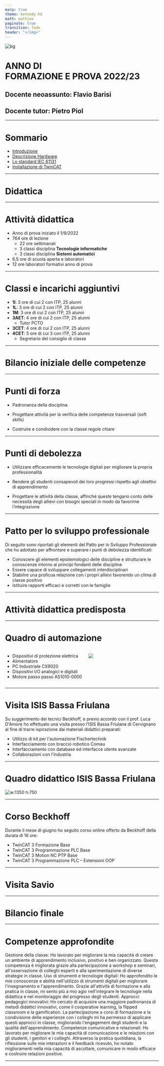 ```yaml
---
marp: true
theme: kennedy-hd
math: mathjax
paginate: true
transition: fade
header: "</img>"
---
```


<!-- _class: titlepage titlepagev2 -->

![bg](images/kennedy-sfondo.jpg)

<div class="shape"></div>
<div class="spacer"></div>

# ANNO DI  </br> FORMAZIONE E PROVA 2022/23

<div class="spacer"></div>

## Docente neoassunto: **Flavio Barisi**
## Docente tutor: **Pietro Piol**


---

<!-- _class: summarypage -->

# Sommario

- [Introduzione](#introduzione)
- [Descrizione Hardware](#descrizione-hardware)
- [Lo standard IEC 61131](#lo-standard-iec-61131)
- [Installazione di TwinCAT](#installazione-di-twincat)

---

<!-- _class: sectionpage -->

# Didattica

---

# Attività didattica

- Anno di prova iniziato il 1/9/2022
- 764 ore di lezione
  - 22 ore settimanali
  - 3 classi disciplina **Tecnologie informatiche**
  - 3 classi disciplina **Sistemi automatici**
- 6,5 ore di scuola aperta e laboratori
- 12 ore laboratori formativi anno di prova

---

# Classi e incarichi aggiuntivi

- **1I**: 3 ore di cui 2 con ITP, 25 alunni
- **1L**: 3 ore di cui 2 con ITP, 25 alunni
- **1M**: 3 ore di cui 2 con ITP, 25 alunni
- **3AET**: 4 ore di cui 2 con ITP, 25 alunni
  - Tutor PCTO
- **3CET**: 4 ore di cui 2 con ITP, 25 alunni
- **4CET**: 5 ore di cui 3 con ITP, 25 alunni
  - Segretario del consiglio di classe

---

<!-- _class: sectionpage -->

# Bilancio iniziale delle competenze

---


# Punti di forza

- Padronanza della disciplina

- Progettare attività per la verifica delle competenze trasversali (soft skills)

- Costruire e condividere con la classe regole chiare

---

# Punti di debolezza

- Utilizzare efficacemente le tecnologie digitali per migliorare la propria professionalità

- Rendere gli studenti consapevoli dei loro progressi rispetto agli obiettivi di apprendimento

- Progettare le attività della classe, affinché queste tengano conto delle necessità degli allievi con bisogni speciali in modo da favorirne l’integrazione

---

# Patto per lo sviluppo professionale

Di seguito sono riportati  gli elementi del Patto per lo Sviluppo Professionale che ho adottato per affrontare e superare i punti di debolezza identificati:

- Conoscere gli elementi epistemologici delle discipline e strutturare le conoscenze  intorno ai principi fondanti delle discipline
- Essere capace di sviluppare collegamenti interdisciplinari
- Stabilire una proficua relazione con i propri allievi favorendo un clima di classe positivo
- Istituire rapporti efficaci e corretti con le famiglie

---

<!-- _class: sectionpage -->

# Attività didattica predisposta

---

# Quadro di automazione

<div class="columns">

- Dispositivi di protezione elettrica
- Alimentatore
- PC Industriale CX9020
- Dispositivi I/O analogici e digitali
- Motore passo passo AS1010-0000
  
![](images/beckhoff/esempio_quadro_3.jpg)

</div>

---

# Visita ISIS Bassa Friulana

Su suggerimento dei tecnici Beckhoff, e previo accordo con il prof. Luca D'Amore ho effettuato una visita presso l'ISIS Bassa Friulana di Cervignano al fine di trarre ispirazione dai materiali didattici preparati:

- Utilizzo di kit per l'automazione Fischertechnik
- Interfacciamento con braccio robotico Comau
- Interfacciamento con database ed interfacce utente avanzate
- Collaborazioni con l'industria
---

# Quadro didattico ISIS Bassa Friulana


![w:1350 h:750](images/beckhoff/esempio_quadro_2.jpg)

---

# Corso Beckhoff

Durante il mese di giugno ho seguito corso online offerto da Beckhoff della durata di 16 ore: 

- TwinCAT 3 Formazione Base                                                  
- TwinCAT 3 Programmazione PLC Base
- TwinCAT 3 Motion NC PTP Base 
- TwinCAT 3 Programmazione PLC – Estensioni OOP


---


# Visita Savio

---



<!-- _class: sectionpage -->

# Bilancio finale

---


# Competenze approfondite

Gestione della classe: Ho lavorato per migliorare la mia capacità di creare un ambiente di
apprendimento inclusivo, positivo e ben organizzato. Questa competenza è migliorata
grazie alla partecipazione a workshop e seminari, all'osservazione di colleghi esperti e alla
sperimentazione di diverse strategie in classe. Uso di strumenti e tecnologie digitali: Ho
approfondito le mie conoscenze e abilità nell'utilizzo di strumenti digitali per migliorare
l'insegnamento e l'apprendimento. Grazie all'attività di formazione e alla pratica in classe,
mi sento più a mio agio nell'integrare le tecnologie nella didattica e nel monitoraggio del
progresso degli studenti. Approcci pedagogici innovativi: Ho cercato di acquisire una
maggiore padronanza di metodi didattici innovativi, come il cooperative learning, la flipped
classroom e la gamification. La partecipazione a corsi di formazione e la condivisione delle
esperienze con i colleghi mi ha permesso di applicare questi approcci in classe,
migliorando l'engagement degli studenti e la qualità dell'apprendimento. Competenze
comunicative e relazionali: Ho lavorato per migliorare le mie capacità di comunicazione e
le relazioni con gli studenti, i genitori e i colleghi. Attraverso la pratica quotidiana, la
riflessione sulle mie interazioni e il feedback ricevuto, ho notato miglioramenti nella mia
capacità di ascoltare, comunicare in modo efficace e costruire relazioni positive.

---

<!-- _class: thankspage -->
